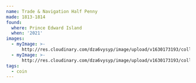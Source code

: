 ```yaml
---
name: Trade & Navigation Half Penny
made: 1813-1814
found:
  where: Prince Edward Island
  when: '2021'
images:
  - myImage: >-
      http://res.cloudinary.com/dza6vysyp/image/upload/v1630173193/collection/coins/trade-navigation-half-penny/4DBA13DA-4D60-4012-92D6-F57ABE1FFE85_1_105_c_adobespark_rfcwcu.png
  - myImage: >-
      http://res.cloudinary.com/dza6vysyp/image/upload/v1630173193/collection/coins/trade-navigation-half-penny/70D3635B-0DEF-4A7E-ABB2-D58A587484FE_1_105_c_adobespark_ui7w1s.png
tags:
  - coin
---
```


